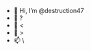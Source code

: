 - 👋 Hi, I’m @destruction47
- 👀 ?
- 🌱 <
- 💞️ >
- 📫 \

<!---
destruction47/destruction47 is a ✨ special ✨ repository because its `README.md` (this file) appears on your GitHub profile.
You can click the Preview link to take a look at your changes.
--->
